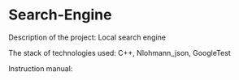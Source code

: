 # Search-Engine

Description of the project:  Local search engine

The stack of technologies used:  C++, Nlohmann_json, GoogleTest

Instruction manual:  
